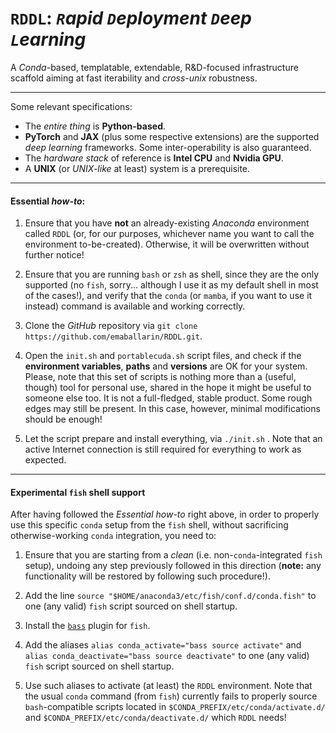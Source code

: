 # `RDDL`: *`R`apid `D`eployment `D`eep `L`earning*

A *Conda*-based, templatable, extendable, R&D-focused infrastructure scaffold aiming at fast iterability and *cross-unix* robustness.

---

Some relevant specifications:

- The *entire thing* is **Python-based**.
- **PyTorch** and **JAX** (plus some respective extensions) are the supported *deep learning* frameworks. Some inter-operability is also guaranteed.
- The *hardware stack* of reference is **Intel CPU** and **Nvidia GPU**.
- A **UNIX** (or *UNIX-like* at least) system is a prerequisite.

---

#### Essential *how-to*:

1. Ensure that you have **not** an already-existing *Anaconda* environment
   called `RDDL` (or, for our purposes, whichever name you want to call the
   environment to-be-created). Otherwise, it will be overwritten without
   further notice!

2. Ensure that you are running `bash` or `zsh` as shell, since they are the
   only supported (no `fish`, sorry... although I use it as my default shell in
   most of the cases!), and verify that the `conda` (or `mamba`, if you want to
   use it instead) command is available and working correctly.

3. Clone the *GitHub* repository via `git clone
   https://github.com/emaballarin/RDDL.git`.

4. Open the `init.sh` and `portablecuda.sh` script files, and check if the
   **environment variables**, **paths** and **versions** are OK for your
   system. Please, note that this set of scripts is nothing more than a (useful,
   though) tool for personal use, shared in the hope it might be useful to
   someone else too. It is not a full-fledged, stable product. Some rough edges
   may still be present.
   In this case, however, minimal modifications should be enough!

5. Let the script prepare and install everything, via `./init.sh` . Note that
   an active Internet connection is still required for everything to work as
   expected.

---

#### Experimental `fish` shell support

After having followed the *Essential how-to* right above, in order to properly use this
specific `conda` setup from the `fish` shell, without sacrificing otherwise-working `conda`
integration, you need to:

1. Ensure that you are starting from a *clean* (i.e. non-`conda`-integrated `fish` setup),
undoing any step previously followed in this direction (**note:** any functionality will
be restored by following such procedure!).

2. Add the line `source "$HOME/anaconda3/etc/fish/conf.d/conda.fish"` to one (any valid)
`fish` script sourced on shell startup.

3. Install the [`bass`](https://github.com/edc/bass) plugin for `fish`.

4. Add the aliases `alias conda_activate="bass source activate"` and
`alias conda_deactivate="bass source deactivate"` to one (any valid)
`fish` script sourced on shell startup.

5. Use such aliases to activate (at least) the `RDDL` environment. Note that
the usual `conda` command (from `fish`) currently fails to properly source `bash`-compatible
scripts located in `$CONDA_PREFIX/etc/conda/activate.d/` and `$CONDA_PREFIX/etc/conda/deactivate.d/`
which `RDDL` needs!
